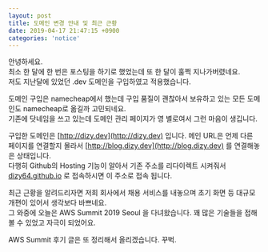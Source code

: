 ```yaml
---
layout: post
title: 도메인 변경 안내 및 최근 근황 
date: 2019-04-17 21:47:15 +0900
categories: 'notice'
---
```


안녕하세요.<br/>
최소 한 달에 한 번은 포스팅을 하기로 했었는데 또 한 달이 훌쩍 지나가버렸네요.<br/>
저도 지난달에 있었던 .dev 도메인을 구입하였고 적용했습니다.

도메인 구입은 namecheap에서 했는데 구입 품질이 괜찮아서 보유하고 있는 모든 도메인도 namecheap로 옮길까 고민되네요.<br/>
기존에 닷네임을 쓰고 있는데 도메인 관리 페이지가 영 별로여서 그런 마음이 생깁니다.

구입한 도메인은 [http://dizy.dev](http://dizy.dev) 입니다. 메인 URL은 언제 다른 페이지를 연결할지 몰라서 [http://blog.dizy.dev](http://blog.dizy.dev) 를 연결해놓은 상태입니다.<br/>
다행히 Github의 Hosting 기능이 알아서 기존 주소를 리다이렉트 시켜줘서 [dizy64.github.io](http://dizy64.github.io) 로 접속하시면 이 주소로 접속 됩니다.

최근 근황을 알려드리자면 저희 회사에서 채용 서비스를 내놓으며 초기 화면 등 대규모 개편이 있어서 생각보다 바쁘네요.<br/>
그 와중에 오늘은 AWS Summit 2019 Seoul 을 다녀왔습니다. 꽤 많은 기술들을 접해볼 수 있었고 자극이 되었어요.

AWS Summit 후기 글은 또 정리해서 올리겠습니다. 꾸벅.
